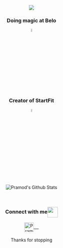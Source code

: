 <p align="center">
<img src="https://img.techpowerup.org/201115/banner.png">
</p>
<p align="center">
  <h3 align="center">Doing magic at Belo</h3>
  <p align="center">
    <a href="https://belo.app/" target=”_blank”><img align="center" src="https://media-exp1.licdn.com/dms/image/C560BAQE-X3IwEXVkKg/company-logo_200_200/0/1610602193232?e=1636588800&v=beta&t=ttObMEYaT9XJIyHS5MlQoNjn7UHTMRoxZdoCTQuRlV0" width="5%"></img></a>
  </p>
</p>
<p align="center">
  <h3 align="center">Creator of StartFit</h3>
  <p align="center">
    <a href="https://www.startfit.tech/" target=”_blank”><img align="center" src="https://media-exp1.licdn.com/dms/image/C4E0BAQGvV99snTIvKg/company-logo_200_200/0/1609517465462?e=1636588800&v=beta&t=azewzPgOj4QWKKAubZ4uuXIYHZ21Vh0rudqIlN7Sj3E" width="5%"></img></a>
  </p>
</p>
<br>
<p align="center">
<img align="center" src="https://github-readme-stats.vercel.app/api?username=JErazo7&count_private=true&theme=default&show_icons=true" alt="Pramod's Github Stats">
</p>
<br>
<div align="center">
  <h3 align="center">Connect with me<img align="center" src="https://github.com/rajput2107/rajput2107/blob/master/Assets/Handshake.gif" height="33px" /></h3> 
</div>
<p align="center">
 <a href="https://www.linkedin.com/in/erazo-josue/" target=”_blank”>
  <img align="center" alt="Pramod's LinkedIn" width="30px" src="https://www.vectorlogo.zone/logos/linkedin/linkedin-icon.svg" /> &nbsp; &nbsp;
 </a>
  <br/>
  <br/>
  Thanks for stopping<br/>
</p>
